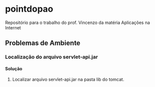 # pointdopao
Repositório para o trabalho do prof. Vincenzo da matéria Aplicações na Internet


## Problemas de Ambiente

### Localização do arquivo servlet-api.jar
#### Solução
1. Localizar arquivo servlet-api.jar na pasta lib do tomcat.
